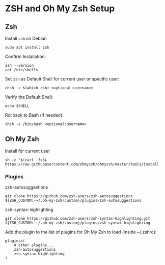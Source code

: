 # ZSH and Oh My Zsh Setup

## Zsh

Install `zsh` on Debian
```
sudo apt install zsh
```
Confirm Installation:
```
zsh --version
cat /etc/shells
```
Set `zsh` as Default Shell for current user or specific user:
```
chsh -s $(which zsh) <optional:username>
```
Verify the Default Shell:
```
echo $SHELL
```
Rollback to Bash (if needed):
```
chsh -s /bin/bash <optional:username>
```
## Oh My Zsh
Install for current user
```
sh -c "$(curl -fsSL https://raw.githubusercontent.com/ohmyzsh/ohmyzsh/master/tools/install.sh)"
```
### Plugins

zsh-autosuggestions
```
git clone https://github.com/zsh-users/zsh-autosuggestions ${ZSH_CUSTOM:-~/.oh-my-zsh/custom}/plugins/zsh-autosuggestions
```
zsh-syntax-highlighting
```
git clone https://github.com/zsh-users/zsh-syntax-highlighting.git ${ZSH_CUSTOM:-~/.oh-my-zsh/custom}/plugins/zsh-syntax-highlighting
```

Add the plugin to the list of plugins for Oh My Zsh to load (inside ~/.zshrc):
```
plugins=( 
	# other plugins...
	zsh-autosuggestions
	zsh-syntax-highlighting
)
```
